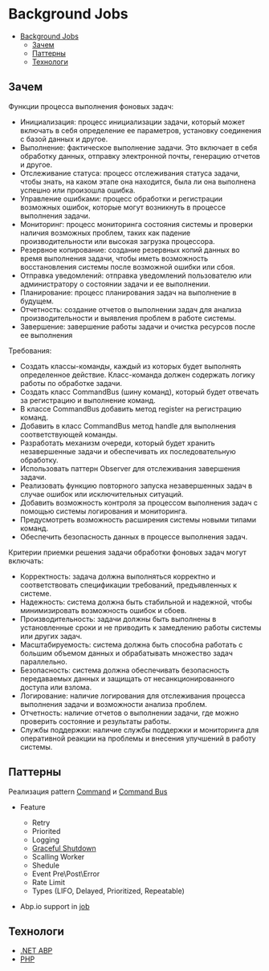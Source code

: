 # Background Jobs

- [Background Jobs](#background-jobs)
  - [Зачем](#зачем)
  - [Паттерны](#паттерны)
  - [Технологи](#технологи)

## Зачем

Функции процесса выполнения фоновых задач:

- Инициализация: процесс инициализации задачи, который может включать в себя определение ее параметров, установку соединения с базой данных и другое.
- Выполнение: фактическое выполнение задачи. Это включает в себя обработку данных, отправку электронной почты, генерацию отчетов и другое.
- Отслеживание статуса: процесс отслеживания статуса задачи, чтобы знать, на каком этапе она находится, была ли она выполнена успешно или произошла ошибка.
- Управление ошибками: процесс обработки и регистрации возможных ошибок, которые могут возникнуть в процессе выполнения задачи.
- Мониторинг: процесс мониторинга состояния системы и проверки наличия возможных проблем, таких как падение производительности или высокая загрузка процессора.
- Резервное копирование: создание резервных копий данных во время выполнения задачи, чтобы иметь возможность восстановления системы после возможной ошибки или сбоя.
- Отправка уведомлений: отправка уведомлений пользователю или администратору о состоянии задачи и ее выполнении.
- Планирование: процесс планирования задач на выполнение в будущем.
- Отчетность: создание отчетов о выполнении задач для анализа производительности и выявления проблем в работе системы.
- Завершение: завершение работы задачи и очистка ресурсов после ее выполнения

Требования:

- Создать классы-команды, каждый из которых будет выполнять определенное действие. Класс-команда должен содержать логику работы по обработке задачи.
- Создать класс CommandBus (шину команд), который будет отвечать за регистрацию и выполнение команд.
- В классе CommandBus добавить метод register на регистрацию команд.
- Добавить в класс CommandBus метод handle для выполнения соответствующей команды.
- Разработать механизм очереди, который будет хранить незавершенные задачи и обеспечивать их последовательную обработку.
- Использовать паттерн Observer для отслеживания завершения задачи.
- Реализовать функцию повторного запуска незавершенных задач в случае ошибок или исключительных ситуаций.
- Добавить возможность контроля за процессом выполнения задач с помощью системы логирования и мониторинга.
- Предусмотреть возможность расширения системы новыми типами команд.
- Обеспечить безопасность данных в процессе выполнения задач.

Критерии приемки решения задачи обработки фоновых задач могут включать:

- Корректность: задача должна выполняться корректно и соответствовать спецификации требований, предъявленных к системе.
- Надежность: система должна быть стабильной и надежной, чтобы минимизировать возможность ошибок и сбоев.
- Производительность: задачи должны быть выполнены в установленные сроки и не приводить к замедлению работы системы или других задач.
- Масштабируемость: система должна быть способна работать с большим объемом данных и обрабатывать множество задач параллельно.
- Безопасность: система должна обеспечивать безопасность передаваемых данных и защищать от несанкционированного доступа или взлома.
- Логирование: наличие логирования для отслеживания процесса выполнения задачи и возможности анализа проблем.
- Отчетность: наличие отчетов о выполнении задачи, где можно проверить состояние и результаты работы.
- Службы поддержки: наличие службы поддержки и мониторинга для оперативной реакции на проблемы и внесения улучшений в работу системы.

## Паттерны

Реализация pattern [Command](../../arch/pattern/command.md) и [Command Bus](command.bus.md)

- Feature
  - Retry
  - Priorited
  - Logging
  - [Graceful Shutdown](graceful.shutdown.md)
  - Scalling Worker
  - Shedule
  - Event Pre\Post\Error
  - Rate Limit
  - Types (LIFO, Delayed, Prioritized, Repeatable)

- Abp.io support in [job](https://docs.abp.io/en/abp/4.4/Background-Jobs-RabbitMq)

## Технологи

- [.NET ABP](https://docs.abp.io/en/abp/4.4/Background-Jobs)
- [PHP](../../technology/framework/php.md)